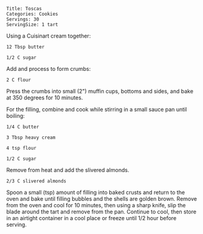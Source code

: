 ~~~ recipe-info
Title: Toscas
Categories: Cookies
Servings: 30
ServingSize: 1 tart
~~~

Using  a Cuisinart cream together:

~~~ recipe-ingredients
12 Tbsp butter

1/2 C sugar
~~~

Add and process to form crumbs:

~~~ recipe-ingredients
2 C flour
~~~

Press the crumbs into small (2") muffin cups, bottoms and sides, and bake at 350 degrees for 10
minutes.

For the filling, combine and cook while stirring in a small sauce pan until boiling:

~~~ recipe-ingredients
1/4 C butter

3 Tbsp heavy cream

4 tsp flour

1/2 C sugar
~~~

Remove from heat and add the slivered almonds.

~~~ recipe-ingredients
2/3 C slivered almonds
~~~

Spoon a small (tsp) amount of filling into baked
crusts and return to the oven and bake until filling bubbles and the shells are golden brown.
Remove from the oven and cool for 10 minutes, then using a sharp knife, slip the blade around the
tart and remove from the pan.  Continue to cool, then store in an airtight container in a cool place
or freeze until 1/2 hour before serving.
